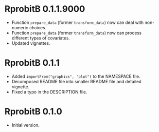 # RprobitB 0.1.1.9000
* Function `prepare_data` (former `transform_data`) now can deal with non-numeric choices.
* Function `prepare_data` (former `transform_data`) now can process different types of covariates.
* Updated vignettes.

# RprobitB 0.1.1
* Added `importFrom("graphics", "plot")` to the NAMESPACE file.
* Decomposed README file into smaller README file and detailed vignette.
* Fixed a typo in the DESCRIPTION file.

# RprobitB 0.1.0
* Initial version.
